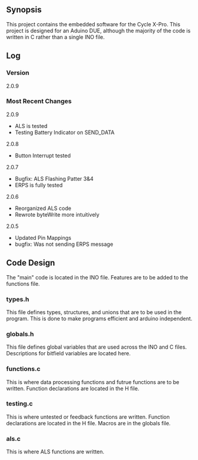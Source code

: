 ## Synopsis

This project contains the embedded software for the Cycle X-Pro. This project is designed for an Aduino DUE, although the majority of the code is written in C rather than a single INO file.

## Log

### Version

2.0.9

### Most Recent Changes

2.0.9
- ALS is tested
- Testing Battery Indicator on SEND_DATA

2.0.8
- Button Interrupt tested

2.0.7
- Bugfix: ALS Flashing Patter 3&4
- ERPS is fully tested

2.0.6
- Reorganized ALS code
- Rewrote byteWrite more intuitively

2.0.5
- Updated Pin Mappings
- bugfix: Was not sending ERPS message

## Code Design

The "main" code is located in the INO file. Features are to be added to the functions file.

### types.h

This file defines types, structures, and unions that are to be used in the program. This is done to make programs efficient and arduino independent.

### globals.h

This file defines global variables that are used across the INO and C files. Descriptions for bitfield variables are located here.

### functions.c

This is where data processing functions and futrue functions are to be written. Function declarations are located in the H file.

### testing.c

This is where untested or feedback functions are written. Function declarations are located in the H file. Macros are in the globals file.

### als.c

This is where ALS functions are written.
